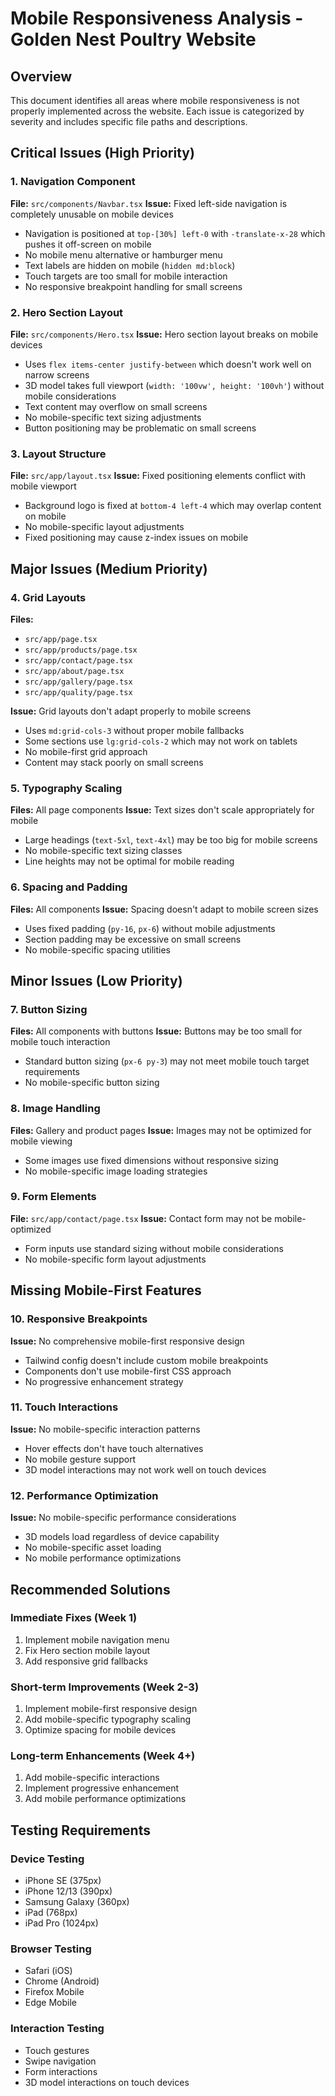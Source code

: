 # Mobile Responsiveness Analysis - Golden Nest Poultry Website

## Overview
This document identifies all areas where mobile responsiveness is not properly implemented across the website. Each issue is categorized by severity and includes specific file paths and descriptions.

## Critical Issues (High Priority)

### 1. Navigation Component
**File:** `src/components/Navbar.tsx`
**Issue:** Fixed left-side navigation is completely unusable on mobile devices
- Navigation is positioned at `top-[30%] left-0` with `-translate-x-28` which pushes it off-screen on mobile
- No mobile menu alternative or hamburger menu
- Text labels are hidden on mobile (`hidden md:block`)
- Touch targets are too small for mobile interaction
- No responsive breakpoint handling for small screens

### 2. Hero Section Layout
**File:** `src/components/Hero.tsx`
**Issue:** Hero section layout breaks on mobile devices
- Uses `flex items-center justify-between` which doesn't work well on narrow screens
- 3D model takes full viewport (`width: '100vw', height: '100vh'`) without mobile considerations
- Text content may overflow on small screens
- No mobile-specific text sizing adjustments
- Button positioning may be problematic on small screens

### 3. Layout Structure
**File:** `src/app/layout.tsx`
**Issue:** Fixed positioning elements conflict with mobile viewport
- Background logo is fixed at `bottom-4 left-4` which may overlap content on mobile
- No mobile-specific layout adjustments
- Fixed positioning may cause z-index issues on mobile

## Major Issues (Medium Priority)

### 4. Grid Layouts
**Files:** 
- `src/app/page.tsx`
- `src/app/products/page.tsx`
- `src/app/contact/page.tsx`
- `src/app/about/page.tsx`
- `src/app/gallery/page.tsx`
- `src/app/quality/page.tsx`

**Issue:** Grid layouts don't adapt properly to mobile screens
- Uses `md:grid-cols-3` without proper mobile fallbacks
- Some sections use `lg:grid-cols-2` which may not work on tablets
- No mobile-first grid approach
- Content may stack poorly on small screens

### 5. Typography Scaling
**Files:** All page components
**Issue:** Text sizes don't scale appropriately for mobile
- Large headings (`text-5xl`, `text-4xl`) may be too big for mobile screens
- No mobile-specific text sizing classes
- Line heights may not be optimal for mobile reading

### 6. Spacing and Padding
**Files:** All components
**Issue:** Spacing doesn't adapt to mobile screen sizes
- Uses fixed padding (`py-16`, `px-6`) without mobile adjustments
- Section padding may be excessive on small screens
- No mobile-specific spacing utilities

## Minor Issues (Low Priority)

### 7. Button Sizing
**Files:** All components with buttons
**Issue:** Buttons may be too small for mobile touch interaction
- Standard button sizing (`px-6 py-3`) may not meet mobile touch target requirements
- No mobile-specific button sizing

### 8. Image Handling
**Files:** Gallery and product pages
**Issue:** Images may not be optimized for mobile viewing
- Some images use fixed dimensions without responsive sizing
- No mobile-specific image loading strategies

### 9. Form Elements
**File:** `src/app/contact/page.tsx`
**Issue:** Contact form may not be mobile-optimized
- Form inputs use standard sizing without mobile considerations
- No mobile-specific form layout adjustments

## Missing Mobile-First Features

### 10. Responsive Breakpoints
**Issue:** No comprehensive mobile-first responsive design
- Tailwind config doesn't include custom mobile breakpoints
- Components don't use mobile-first CSS approach
- No progressive enhancement strategy

### 11. Touch Interactions
**Issue:** No mobile-specific interaction patterns
- Hover effects don't have touch alternatives
- No mobile gesture support
- 3D model interactions may not work well on touch devices

### 12. Performance Optimization
**Issue:** No mobile-specific performance considerations
- 3D models load regardless of device capability
- No mobile-specific asset loading
- No mobile performance optimizations

## Recommended Solutions

### Immediate Fixes (Week 1)
1. Implement mobile navigation menu
2. Fix Hero section mobile layout
3. Add responsive grid fallbacks

### Short-term Improvements (Week 2-3)
1. Implement mobile-first responsive design
2. Add mobile-specific typography scaling
3. Optimize spacing for mobile devices

### Long-term Enhancements (Week 4+)
1. Add mobile-specific interactions
2. Implement progressive enhancement
3. Add mobile performance optimizations

## Testing Requirements

### Device Testing
- iPhone SE (375px)
- iPhone 12/13 (390px)
- Samsung Galaxy (360px)
- iPad (768px)
- iPad Pro (1024px)

### Browser Testing
- Safari (iOS)
- Chrome (Android)
- Firefox Mobile
- Edge Mobile

### Interaction Testing
- Touch gestures
- Swipe navigation
- Form interactions
- 3D model interactions on touch devices


